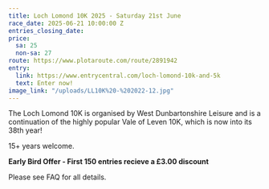 ```yaml
---
title: Loch Lomond 10K 2025 - Saturday 21st June
race_date: 2025-06-21 10:00:00 Z
entries_closing_date: 
price:
  sa: 25
  non-sa: 27
route: https://www.plotaroute.com/route/2891942
entry:
  link: https://www.entrycentral.com/loch-lomond-10k-and-5k
  text: Enter now!
image_link: "/uploads/LL10K%20-%202022-12.jpg"
---
```


The Loch Lomond 10K is organised by West Dunbartonshire Leisure and is a continuation of the highly popular Vale of Leven 10K, which is now into its 38th year!

15\+ years welcome.

**Early Bird Offer - First 150 entries recieve a £3.00 discount**

Please see FAQ for all details.